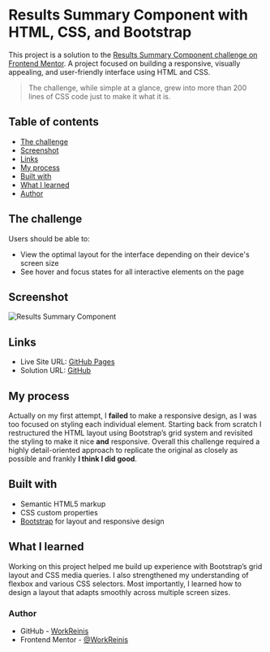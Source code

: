 # Results Summary Component with HTML, CSS, and Bootstrap

This project is a solution to the [Results Summary Component challenge on Frontend Mentor](https://www.frontendmentor.io/challenges/results-summary-component-CE_K6s0maV). A project focused on building a responsive, visually appealing, and user-friendly interface using HTML and CSS.

> The challenge, while simple at a glance, grew into more than 200 lines of CSS code just to make it what it is. 

## Table of contents
- [The challenge](#the-challenge)
- [Screenshot](#screenshot)
- [Links](#links)
- [My process](#my-process)
- [Built with](#built-with)
- [What I learned](#what-i-learned)
- [Author](#author)

## The challenge
Users should be able to:
- View the optimal layout for the interface depending on their device's screen size
- See hover and focus states for all interactive elements on the page

## Screenshot
![Results Summary Component](https://i.postimg.cc/MTSRQvxT/Fire-Shot-Capture-001-Responsive-Layout-3.png)

## Links
- Live Site URL: [GitHub Pages](https://workreinis.github.io/Results-Summary-Component/)
- Solution URL: [GitHub](https://github.com/WorkReinis/Results-Summary-Component)

## My process
Actually on my first attempt, I **failed** to make a responsive design, as I was too focused on styling each individual element. Starting back from scratch I restructured the HTML layout using Bootstrap’s grid system and revisited the styling to make it nice **and** responsive. Overall this challenge required a highly detail-oriented approach to replicate the original as closely as possible and frankly **I think I did good**.

## Built with
- Semantic HTML5 markup
- CSS custom properties
- [Bootstrap](https://getbootstrap.com/) for layout and responsive design

## What I learned
Working on this project helped me build up experience with Bootstrap’s grid layout and CSS media queries. I also strengthened my understanding of flexbox and various CSS selectors. Most importantly, I learned how to design a layout that adapts smoothly across multiple screen sizes.

### Author
- GitHub - [WorkReinis](https://github.com/WorkReinis)
- Frontend Mentor - [@WorkReinis](https://www.frontendmentor.io/profile/WorkReinis)